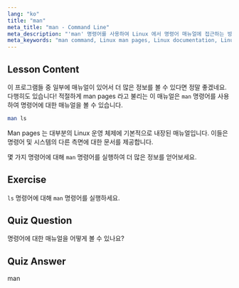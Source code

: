 ```yaml
---
lang: "ko"
title: "man"
meta_title: "man - Command Line"
meta_description: "'man' 명령어를 사용하여 Linux 에서 명령어 매뉴얼에 접근하는 방법을 배우세요. 초보자를 위한 필수 Linux 문서를 발견하고 명령줄 기술을 향상시키세요."
meta_keywords: "man command, Linux man pages, Linux documentation, Linux tutorial, command line guide, beginner Linux"
---
```


## Lesson Content

이 프로그램들 중 일부에 매뉴얼이 있어서 더 많은 정보를 볼 수 있다면 정말 좋겠네요. 다행히도 있습니다! 적절하게 man pages 라고 불리는 이 매뉴얼은 `man` 명령어를 사용하여 명령어에 대한 매뉴얼을 볼 수 있습니다.

```bash
man ls
```

Man pages 는 대부분의 Linux 운영 체제에 기본적으로 내장된 매뉴얼입니다. 이들은 명령어 및 시스템의 다른 측면에 대한 문서를 제공합니다.

몇 가지 명령어에 대해 `man` 명령어를 실행하여 더 많은 정보를 얻어보세요.

## Exercise

`ls` 명령어에 대해 `man` 명령어를 실행하세요.

## Quiz Question

명령어에 대한 매뉴얼을 어떻게 볼 수 있나요?

## Quiz Answer

man
